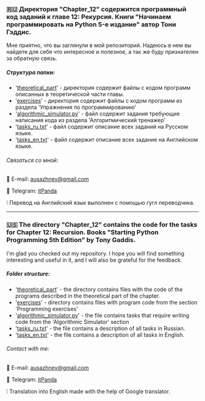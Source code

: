 ### :ru: Директория "Chapter_12" содержится программный код заданий к главе 12: Рекурсия. Книги "Начинаем программировать на Python 5-е издание" автор Тони Гэддис.

Мне приятно, что вы заглянули в мой репозиторий. Надеюсь в нем вы найдете для себя что интересное и полезное, а так же буду признателен за обратную связь.

##### Структура папки:
* '[theoretical_part](https://github.com/itPanda-ru/learning/tree/main/Starting_out_with_Python_5th_Edition/Chapter_12/theoretical_part)' - директория содержит файлы с кодом программ описанных в теоретической части главы.
* '[exercises](https://github.com/itPanda-ru/learning/tree/main/Starting_out_with_Python_5th_Edition/Chapter_12/exercises)' - директория содержит файлы с кодом программ из раздела 'Упражнения по программированию'
* '[algorithmic_simulator.py](https://github.com/WarFish/learning/blob/main/Starting_out_with_Python_5th_Edition/Chapter_12/algorithmic_simulator.py)' - файл содержит задания требующие написания кода из раздела 'Алгоритмический тренажер'
* '[tasks_ru.txt](https://github.com/itPanda-ru/learning/tree/main/Starting_out_with_Python_5th_Edition/Chapter_12/tasks_ru.txt)' - файл содержит описание всех заданий на Русском языке.
* '[tasks_en.txt](https://github.com/itPanda-ru/learning/tree/main/Starting_out_with_Python_5th_Edition/Chapter_12/tasks_en.txt)' - файл содержит описание всех задание на Английском языке.


###### Связаться со мной:
:e-mail: E-mail: [ausazhnev@gmail.com](mailto:ausazhnev@gmail.com)

:scroll: Telegram: [itPanda](https://t.me/itPanda_ru)

:grey_exclamation: Перевод на Английский язык выполнен с помощью гугл переводчика.

___

### :us: The directory "Chapter_12" contains the code for the tasks for Chapter 12: Recursion. Books "Starting Python Programming 5th Edition" by Tony Gaddis.

I'm glad you checked out my repository. I hope you will find something interesting and useful in it, and I will also be grateful for the feedback.

##### Folder structure:
* '[theoretical_part](https://github.com/itPanda-ru/learning/tree/main/Starting_out_with_Python_5th_Edition/Chapter_12/theoretical_part)' - the directory contains files with the code of the programs described in the theoretical part of the chapter.
* '[exercises](https://github.com/itPanda-ru/learning/tree/main/Starting_out_with_Python_5th_Edition/Chapter_12/exercises)' - directory contains files with program code from the section 'Programming exercises'
* '[algorithmic_simulator.py](https://github.com/itPanda-ru/learning/tree/main/Starting_out_with_Python_5th_Edition/Chapter_12/algorithmic_simulator.py)' - the file contains tasks that require writing code from the 'Algorithmic Simulator' section
* '[tasks_ru.txt](https://github.com/itPanda-ru/learning/tree/main/Starting_out_with_Python_5th_Edition/Chapter_12/tasks_ru.txt)' - the file contains a description of all tasks in Russian.
* '[tasks_en.txt](https://github.com/itPanda-ru/learning/tree/main/Starting_out_with_Python_5th_Edition/Chapter_12/tasks_en.txt)' - the file contains a description of all tasks in English.

###### Contact with me:
:e-mail: E-mail: [ausazhnev@gmail.com](mailto:ausazhnev@gmail.com)

:scroll: Telegram: [itPanda](https://t.me/itPanda_ru)

:grey_exclamation: Translation into English made with the help of Google translator.
